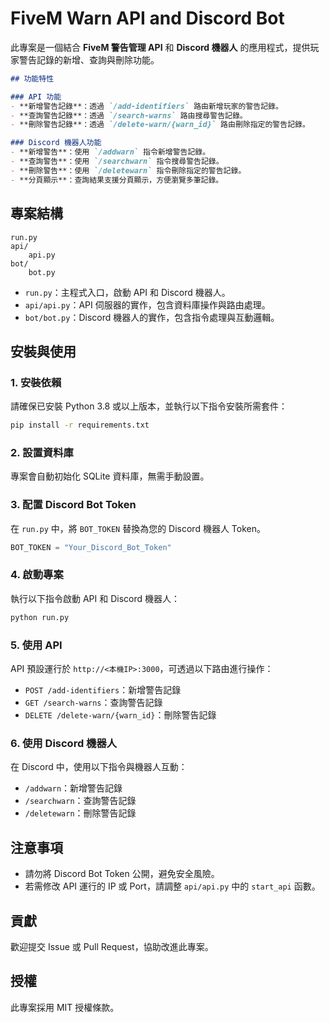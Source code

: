 
# FiveM Warn API and Discord Bot

此專案是一個結合 **FiveM 警告管理 API** 和 **Discord 機器人** 的應用程式，提供玩家警告記錄的新增、查詢與刪除功能。
```markdown
## 功能特性

### API 功能
- **新增警告記錄**：透過 `/add-identifiers` 路由新增玩家的警告記錄。
- **查詢警告記錄**：透過 `/search-warns` 路由搜尋警告記錄。
- **刪除警告記錄**：透過 `/delete-warn/{warn_id}` 路由刪除指定的警告記錄。

### Discord 機器人功能
- **新增警告**：使用 `/addwarn` 指令新增警告記錄。
- **查詢警告**：使用 `/searchwarn` 指令搜尋警告記錄。
- **刪除警告**：使用 `/deletewarn` 指令刪除指定的警告記錄。
- **分頁顯示**：查詢結果支援分頁顯示，方便瀏覽多筆記錄。
```
## 專案結構
```
run.py
api/
    api.py
bot/
    bot.py
```
- `run.py`：主程式入口，啟動 API 和 Discord 機器人。
- `api/api.py`：API 伺服器的實作，包含資料庫操作與路由處理。
- `bot/bot.py`：Discord 機器人的實作，包含指令處理與互動邏輯。

## 安裝與使用

### 1. 安裝依賴
請確保已安裝 Python 3.8 或以上版本，並執行以下指令安裝所需套件：

```bash
pip install -r requirements.txt
```

### 2. 設置資料庫
專案會自動初始化 SQLite 資料庫，無需手動設置。

### 3. 配置 Discord Bot Token
在 `run.py` 中，將 `BOT_TOKEN` 替換為您的 Discord 機器人 Token。

```python
BOT_TOKEN = "Your_Discord_Bot_Token"
```

### 4. 啟動專案
執行以下指令啟動 API 和 Discord 機器人：

```bash
python run.py
```

### 5. 使用 API
API 預設運行於 `http://<本機IP>:3000`，可透過以下路由進行操作：
- `POST /add-identifiers`：新增警告記錄
- `GET /search-warns`：查詢警告記錄
- `DELETE /delete-warn/{warn_id}`：刪除警告記錄

### 6. 使用 Discord 機器人
在 Discord 中，使用以下指令與機器人互動：
- `/addwarn`：新增警告記錄
- `/searchwarn`：查詢警告記錄
- `/deletewarn`：刪除警告記錄

## 注意事項
- 請勿將 Discord Bot Token 公開，避免安全風險。
- 若需修改 API 運行的 IP 或 Port，請調整 `api/api.py` 中的 `start_api` 函數。

## 貢獻
歡迎提交 Issue 或 Pull Request，協助改進此專案。

## 授權
此專案採用 MIT 授權條款。
